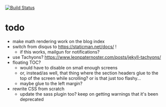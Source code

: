 [![Build Status](https://travis-ci.org/thosgood/thosgood.github.io.svg?branch=release)](https://travis-ci.org/thosgood/thosgood.github.io)

# todo
- make math rendering work on the blog index
- switch from disqus to https://staticman.net/docs/ !
    + if this works, mailgun for notifications?
- use Tachyons? https://www.leonpaternoster.com/posts/jekyll-tachyons/
- floating TOC?
    + would have to disable on small enough screens
    + or, instead/as well, that thing where the section headers glue to the top of the screen while scrolling? or is that just too flashy...
    + maybe glue to the left margin?
- rewrite CSS from scratch
    + update the sass plugin too? keep on getting warnings that it's been deprecated
